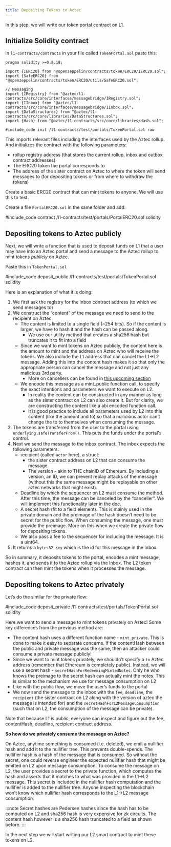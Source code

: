 ```yaml
---
title: Depositing Tokens to Aztec
---
```


In this step, we will write our token portal contract on L1.

## Initialize Solidity contract

In `l1-contracts/contracts` in your file called `TokenPortal.sol` paste this:

```solidity
pragma solidity >=0.8.18;

import {IERC20} from "@openzeppelin/contracts/token/ERC20/IERC20.sol";
import {SafeERC20} from "@openzeppelin/contracts/token/ERC20/utils/SafeERC20.sol";

// Messaging
import {IRegistry} from "@aztec/l1-contracts/src/core/interfaces/messagebridge/IRegistry.sol";
import {IInbox} from "@aztec/l1-contracts/src/core/interfaces/messagebridge/IInbox.sol";
import {DataStructures} from "@aztec/l1-contracts/src/core/libraries/DataStructures.sol";
import {Hash} from "@aztec/l1-contracts/src/core/libraries/Hash.sol";

#include_code init /l1-contracts/test/portals/TokenPortal.sol raw
```

This imports relevant files including the interfaces used by the Aztec rollup. And initializes the contract with the following parameters:

- rollup registry address (that stores the current rollup, inbox and outbox contract addresses)
- The ERC20 token the portal corresponds to
- The address of the sister contract on Aztec to where the token will send messages to (for depositing tokens or from where to withdraw the tokens)

Create a basic ERC20 contract that can mint tokens to anyone. We will use this to test.

Create a file `PortalERC20.sol` in the same folder and add:

#include_code contract /l1-contracts/test/portals/PortalERC20.sol solidity

## Depositing tokens to Aztec publicly

Next, we will write a function that is used to deposit funds on L1 that a user may have into an Aztec portal and send a message to the Aztec rollup to mint tokens _publicly_ on Aztec.

Paste this in `TokenPortal.sol`

#include_code deposit_public /l1-contracts/test/portals/TokenPortal.sol solidity

Here is an explanation of what it is doing:

1. We first ask the registry for the inbox contract address (to which we send messages to)
2. We construct the “content” of the message we need to send to the recipient on Aztec.
   - The content is limited to a single field (~254 bits). So if the content is larger, we have to hash it and the hash can be passed along.
     - We use our utility method that creates a sha256 hash but truncates it to fit into a field
   - Since we want to mint tokens on Aztec publicly, the content here is the amount to mint and the address on Aztec who will receive the tokens. We also include the L1 address that can cancel the L1->L2 message. Adding this into the content hash makes it so that only the appropriate person can cancel the message and not just any malicious 3rd party.
     - More on cancellers can be found in [this upcoming section](./cancelling_deposits.md)
   - We encode this message as a mint_public function call, to specify the exact intentions and parameters we want to execute on L2.
     - In reality the content can be constructed in any manner as long as the sister contract on L2 can also create it. But for clarity, we are constructing the content like a abi encoded function call.
     - It is good practice to include all parameters used by L2 into this content (like the amount and to) so that a malicious actor can’t change the to to themselves when consuming the message.
3. The tokens are transferred from the user to the portal using `underlying.safeTransferFrom()`. This puts the funds under the portal's control.
4. Next we send the message to the inbox contract. The inbox expects the following parameters:
   - recipient (called `actor` here), a struct:
     - the sister contract address on L2 that can consume the message.
     - The version - akin to THE chainID of Ethereum. By including a version, an ID, we can prevent replay attacks of the message (without this the same message might be replayable on other aztec networks that might exist).
   - Deadline by which the sequencer on L2 must consume the method. After this time, the message can be canceled by the “canceller”. We will implement this functionality later in the doc.
   - A secret hash (fit to a field element). This is mainly used in the private domain and the preimage of the hash doesn’t need to be secret for the public flow. When consuming the message, one must provide the preimage. More on this when we create the private flow for depositing tokens.
   - We also pass a fee to the sequencer for including the message. It is a uint64.
5. It returns a `bytes32 key` which is the id for this message in the Inbox.

So in summary, it deposits tokens to the portal, encodes a mint message, hashes it, and sends it to the Aztec rollup via the Inbox. The L2 token contract can then mint the tokens when it processes the message.

## Depositing tokens to Aztec privately

Let’s do the similar for the private flow:

#include_code deposit_private /l1-contracts/test/portals/TokenPortal.sol solidity

Here we want to send a message to mint tokens privately on Aztec! Some key differences from the previous method are:

- The content hash uses a different function name - `mint_private`. This is done to make it easy to separate concerns. If the contentHash between the public and private message was the same, then an attacker could consume a private message publicly!
- Since we want to mint tokens privately, we shouldn’t specify a `to` Aztec address (remember that Ethereum is completely public). Instead, we will use a secret hash - `secretHashForRedeemingMintedNotes`. Only he who knows the preimage to the secret hash can actually mint the notes. This is similar to the mechanism we use for message consumption on L2
- Like with the public flow, we move the user’s funds to the portal
- We now send the message to the inbox with the `fee`, `deadline`, the `recipient` (the sister contract on L2 along with the version of aztec the message is intended for) and the `secretHashForL2MessageConsumption` (such that on L2, the consumption of the message can be private).

Note that because L1 is public, everyone can inspect and figure out the fee, contentHash, deadline, recipient contract address.

**So how do we privately consume the message on Aztec?**

On Aztec, anytime something is consumed (i.e. deleted), we emit a nullifier hash and add it to the nullifier tree. This prevents double-spends. The nullifier hash is a hash of the message that is consumed. So without the secret, one could reverse engineer the expected nullifier hash that might be emitted on L2 upon message consumption. To consume the message on L2, the user provides a secret to the private function, which computes the hash and asserts that it matches to what was provided in the L1->L2 message. This secret is included in the nullifier hash computation and the nullifier is added to the nullifier tree. Anyone inspecting the blockchain won’t know which nullifier hash corresponds to the L1->L2 message consumption.

:::note
Secret hashes are Pedersen hashes since the hash has to be computed on L2 and sha256 hash is very expensive for zk circuits. The content hash however is a sha256 hash truncated to a field as shown before.
:::

In the next step we will start writing our L2 smart contract to mint these tokens on L2.
